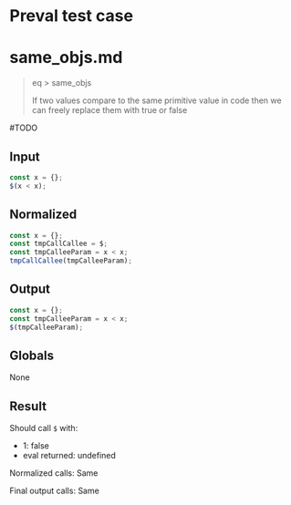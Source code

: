 # Preval test case

# same_objs.md

> eq > same_objs
>
> If two values compare to the same primitive value in code then we can freely replace them with true or false

#TODO

## Input

`````js filename=intro
const x = {};
$(x < x);
`````

## Normalized

`````js filename=intro
const x = {};
const tmpCallCallee = $;
const tmpCalleeParam = x < x;
tmpCallCallee(tmpCalleeParam);
`````

## Output

`````js filename=intro
const x = {};
const tmpCalleeParam = x < x;
$(tmpCalleeParam);
`````

## Globals

None

## Result

Should call `$` with:
 - 1: false
 - eval returned: undefined

Normalized calls: Same

Final output calls: Same
